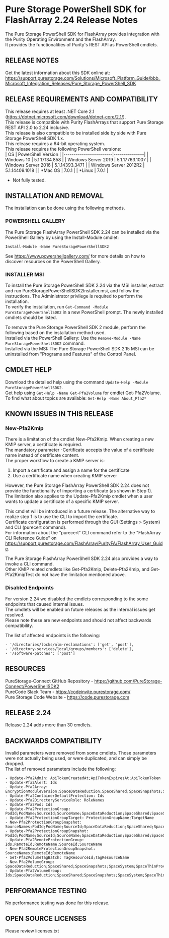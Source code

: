# Pure Storage PowerShell SDK for FlashArray 2.24 Release Notes

The Pure Storage PowerShell SDK for FlashArray provides integration with the Purity Operating Environment and the FlashArray.  
It provides the functionalities of Purity's REST API as PowerShell cmdlets.  

## RELEASE NOTES
Get the latest information about this SDK online at: https://support.purestorage.com/Solutions/Microsoft_Platform_Guide/bbb_Microsoft_Integration_Releases/Pure_Storage_PowerShell_SDK

##  RELEASE REQUIREMENTS AND COMPATIBILITY

This release requires at least .NET Core 2.1 (https://dotnet.microsoft.com/download/dotnet-core/2.1/).  
This release is compatible with Purity FlashArrays that support Pure Storage REST API 2.0 to 2.24 inclusive.  
This release is also compatible to be installed side by side with Pure Storage PowerShell SDK 1.x.  
This release requires a 64-bit operating system.  
This release requires the following PowerShell versions:  
| OS                     | PowerShell Version |
|------------------------|---------------|
| Windows 10             | 5.1.17134.858 |
| Windows Server 2019    | 5.1.17763.1007 |
| Windows Server 2016    | 5.1.14393.3471 |
| Windows Server 2012R2  | 5.1.14409.1018 |
| *Mac OS                | 7.0.1 |
| *Linux                 | 7.0.1 |
* Not fully tested.

## INSTALLATION AND REMOVAL
The installation can be done using the following methods.

### POWERSHELL GALLERY
The Pure Storage FlashArray PowerShell SDK 2.24 can be installed via the PowerShell Gallery by using the Install-Module cmdlet:  
```
Install-Module -Name PureStoragePowerShellSDK2
```
See https://www.powershellgallery.com/ for more details on how to discover resources on the PowerShell Gallery.  

### INSTALLER MSI
To install the Pure Storage PowerShell SDK 2.24 via the MSI installer, extract and run PureStoragePowerShellSDK2Installer.msi, and follow the instructions. The Administrator privilege is required to perform the installation.  
To verify the installation, run `Get-Command -Module PureStoragePowerShellSDK2` in a new PowerShell prompt. The newly installed cmdlets should be listed.  

To remove the Pure Storage PowerShell SDK 2 module, perform the following based on the installation method used.  
Installed via the PowerShell Gallery: Use the `Remove-Module -Name PureStoragePowerShellSDK2` command.  
Installed via the MSI: The Pure Storage PowerShell SDK 2.15 MSI can be uninstalled from "Programs and Features" of the Control Panel.  


## CMDLET HELP
Download the detailed help using the command `Update-Help -Module PureStoragePowerShellSDK2`.  
Get help using `Get-Help -Name Get-Pfa2Volume` for cmdlet Get-Pfa2Volume.  
To find what about topics are available: `Get-Help -Name About_Pfa2*`  

## KNOWN ISSUES IN THIS RELEASE
### New-Pfa2Kmip
There is a limitation of the cmdlet New-Pfa2Kmip. When creating a new KMIP server, a certificate is required.  
The mandatory parameter -Certificate accepts the value of a certificate name instead of certificate content.  
The proper workflow to create a KMIP server is:  

1. Import a certificate and assign a name for the certificate  
2. Use a certificate name when creating KMIP server  

However, the Pure Storage FlashArray PowerShell SDK 2.24 does not provide the functionality of importing a certificate (as shown in Step 1).  
The limitation also applies to the Update-Pfa2Kmip cmdlet when a user wants to update a certificate of a specific KMIP server.  

This cmdlet will be introduced in a future release. The alternative way to realize step 1 is to use the CLI to import the certificate.  
Certificate configuration is performed through the GUI (Settings > System) and CLI (purecert command).  
For information about the "purecert" CLI command refer to the "FlashArray CLI Reference Guide" on https://support.purestorage.com/FlashArray/PurityFA/FlashArray_User_Guide.  

The Pure Storage FlashArray PowerShell SDK 2.24 also provides a way to invoke a CLI command.  
Other KMIP related cmdlets like Get-Pfa2Kmip, Delete-Pfa2Kmip, and Get-Pfa2KmipTest do not have the limitation mentioned above.  

### Disabled Endpoints
For version 2.24 we disabled the cmdlets corresponding to the some endpoints that caused internal issues.  
The cmdlets will be enabled on future releases as the internal issues get resolved.  
Please note these are new endpoints and should not affect backwards compatibility.  

The list of affected endpoints is the following:  

    - '/directories/locks/nlm-reclamations': ['get', 'post'],  
    - '/directory-services/local/groups/members': ['delete'],  
    - '/software-patches': ['post']  


## RESOURCES
PureStorage-Connect GitHub Repository - https://github.com/PureStorage-Connect/PowerShellSDK2  
PureCode Slack Team - https://codeinvite.purestorage.com/  
Pure Storage Code Website - https://code.purestorage.com  

## RELEASE 2.24

Release 2.24 adds more than 30 cmdlets.  


## BACKWARDS COMPATIBILITY
Invalid parameters were removed from some cmdlets. Those parameters were not actually being used, or were duplicated, and can simply be dropped.  
The list of removed parameters include the following:  

    - Update-Pfa2Admin: ApiTokenCreatedAt;ApiTokenExpiresAt;ApiTokenToken  
    - Update-Pfa2Alert: Ids  
    - Update-Pfa2Array: EncryptionModuleVersion;SpaceDataReduction;SpaceShared;SpaceSnapshots;SpaceSystem;SpaceThinProvisioning;SpaceTotalPhysical;SpaceTotalProvisioned;SpaceTotalReduction;SpaceUnique;SpaceVirtual;EncryptionDataAtRestAlgorithm;EncryptionDataAtRestEnabled  
    - Update-Pfa2ContainerDefaultProtection: Ids  
    - Update-Pfa2DirectoryServiceRole: RoleNames  
    - Update-Pfa2Pod: Ids  
    - Update-Pfa2ProtectionGroup: PodId;PodName;SourceId;SourceName;SpaceDataReduction;SpaceShared;SpaceSnapshots;SpaceSystem;SpaceThinProvisioning;SpaceTotalPhysical;SpaceTotalProvisioned;SpaceTotalReduction;SpaceUnique;SpaceVirtual;ManualEradication  
    - Update-Pfa2ProtectionGroupTarget: ProtectionGroupName;TargetName  
    - New-Pfa2ProtectionGroupSnapshot: SourceNames;PodId;PodName;SourceId;SpaceDataReduction;SpaceShared;SpaceSnapshots;SpaceSystem;SpaceThinProvisioning;SpaceTotalPhysical;SpaceTotalProvisioned;SpaceTotalReduction;SpaceUnique;SpaceVirtual;ManualEradication  
    - Update-Pfa2ProtectionGroupSnapshot: PodId;PodName;SourceId;SourceName;SpaceDataReduction;SpaceShared;SpaceSnapshots;SpaceSystem;SpaceThinProvisioning;SpaceTotalPhysical;SpaceTotalProvisioned;SpaceTotalReduction;SpaceUnique;SpaceVirtual;ManualEradication  
    - Update-Pfa2RemoteProtectionGroup: Ids;RemoteId;RemoteName;SourceId;SourceName  
    - New-Pfa2RemoteProtectionGroupSnapshot: SourceNames;RemoteId;RemoteName  
    - Set-Pfa2VolumeTagBatch: TagResourceId;TagResourceName  
    - New-Pfa2VolumeGroup: SpaceDataReduction;SpaceShared;SpaceSnapshots;SpaceSystem;SpaceThinProvisioning;SpaceTotalPhysical;SpaceTotalProvisioned;SpaceTotalReduction;SpaceUnique;SpaceVirtual  
    - Update-Pfa2VolumeGroup: Ids;SpaceDataReduction;SpaceShared;SpaceSnapshots;SpaceSystem;SpaceThinProvisioning;SpaceTotalPhysical;SpaceTotalProvisioned;SpaceTotalReduction;SpaceUnique;SpaceVirtual  


## PERFORMANCE TESTING
No performance testing was done for this release.

## OPEN SOURCE LICENSES
Please review licenses.txt
